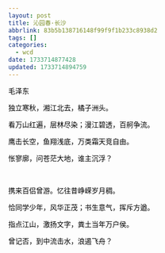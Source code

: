 ```yaml
---
layout: post
title: 沁园春·长沙
abbrlink: 83b5b138716148f99f9f1b233c8938d2
tags: []
categories:
  - wcd
date: 1733714877428
updated: 1733714894759
---
```


<span style="color: #000000;">毛泽东</span>

<span style="color: #000000;">独立寒秋，湘江北去，橘子洲头。</span>

<span style="color: #000000;">看万山红遍，层林尽染；漫江碧透，百舸争流。</span>

<span style="color: #000000;">鹰击长空，鱼翔浅底，万类霜天竞自由。</span>

<span style="color: #000000;">怅寥廓，问苍茫大地，谁主沉浮？</span>

 

<span style="color: #000000;">携来百侣曾游。忆往昔峥嵘岁月稠。</span>

<span style="color: #000000;">恰同学少年，风华正茂；书生意气，挥斥方遒。</span>

<span style="color: #000000;">指点江山，激扬文字，粪土当年万户侯。</span>

<span style="color: #000000;">曾记否，到中流击水，浪遏飞舟？</span>
